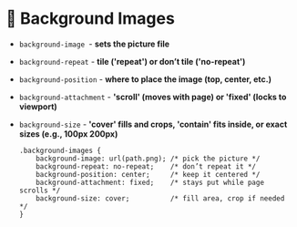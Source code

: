 # 🌄 Background Images

- `background-image `- **sets the picture file**
- `background-repeat` - **tile ('repeat') or don’t tile ('no-repeat')**
- `background-position` - **where to place the image (top, center, etc.)**
- `background-attachment` - **'scroll' (moves with page) or 'fixed' (locks to viewport)**
- `background-size` - **'cover' fills and crops, 'contain' fits inside, or exact sizes (e.g., 100px 200px)**

      .background-images {
          background-image: url(path.png); /* pick the picture */
          background-repeat: no-repeat;    /* don’t repeat it */
          background-position: center;     /* keep it centered */
          background-attachment: fixed;    /* stays put while page scrolls */
          background-size: cover;          /* fill area, crop if needed */
      }
